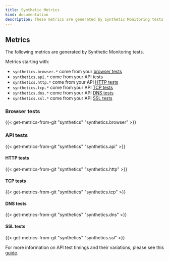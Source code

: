 ```yaml
---
title: Synthetic Metrics
kind: documentation
description: These metrics are generated by Synthetic Monitoring tests.
---
```


## Metrics

The following metrics are generated by Synthetic Monitoring tests.

Metrics starting with:

* `synthetics.browser.*` come from your [browser tests][1]
* `synthetics.api.*` come from your API tests
* `synthetics.http.*` come from your API [HTTP tests][2]
* `synthetics.tcp.*` come from your API [TCP tests][3]
* `synthetics.dns.*` come from your API [DNS tests][4]
* `synthetics.ssl.*` come from your API [SSL tests][5]

### Browser tests

{{< get-metrics-from-git "synthetics" "synthetics.browser" >}}

### API tests

{{< get-metrics-from-git "synthetics" "synthetics.api" >}}

#### HTTP tests

{{< get-metrics-from-git "synthetics" "synthetics.http" >}}

#### TCP tests

{{< get-metrics-from-git "synthetics" "synthetics.tcp" >}}

#### DNS tests

{{< get-metrics-from-git "synthetics" "synthetics.dns" >}}

#### SSL tests

{{< get-metrics-from-git "synthetics" "synthetics.ssl" >}}

For more information on API test timings and their variations, please see this [guide][6]. 

[1]: /synthetics/browser_tests/
[2]: /synthetics/api_tests/?tab=httptest
[3]: /synthetics/api_tests/?tab=tcptest
[4]: /synthetics/api_tests/?tab=dnstest
[5]: /synthetics/api_tests/?tab=ssltest
[6]: /synthetics/guide/api_test_timing_variations/
